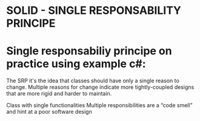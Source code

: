 # SOLID - SINGLE RESPONSABILITY PRINCIPE
# Single responsabiliy principe on practice using example c#:

The SRP it's the idea that classes should have only a single reason to change. Multiple reasons for change indicate more tightly-coupled designs that are more rigid and harder to maintain.

Class with single functionalities
Multiple responsibilities are a “code smell” and hint at a poor software design
